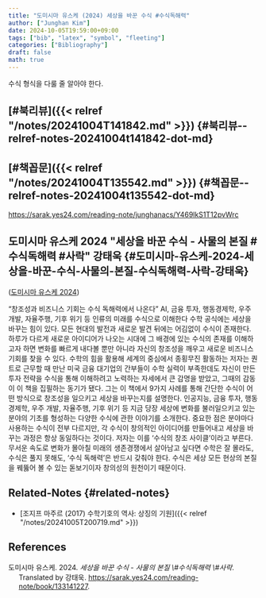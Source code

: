 ```yaml
---
title: "도미시마 유스케 (2024) 세상을 바꾼 수식 #수식독해력"
author: ["Junghan Kim"]
date: 2024-10-05T19:59:00+09:00
tags: ["bib", "latex", "symbol", "fleeting"]
categories: ["Bibliography"]
draft: false
math: true
---
```


수식 형식을 다룰 줄 알아야 한다.

<!--more-->


## [#북리뷰]({{< relref "/notes/20241004T141842.md" >}}) {#북리뷰--relref-notes-20241004t141842-dot-md}


## [#책꼽문]({{< relref "/notes/20241004T135542.md" >}}) {#책꼽문--relref-notes-20241004t135542-dot-md}

<https://sarak.yes24.com/reading-note/junghanacs/Y469lkS1T12pvWrc>


## 도미시마 유스케 2024 "세상을 바꾼 수식 - 사물의 본질 #수식독해력 #사락" 강태욱 {#도미시마-유스케-2024-세상을-바꾼-수식-사물의-본질-수식독해력-사락-강태욱}

(<a href="#citeproc_bib_item_1">도미시마 유스케 2024</a>)

“창조성과 비즈니스 기회는 수식 독해력에서 나온다” AI, 금융 투자, 행동경제학, 우주 개발, 자율주행, 기후 위기 등 인류의 미래를 수식으로 이해한다 수학 공식에는 세상을 바꾸는 힘이 있다. 모든 현대의 발전과 새로운 발견 뒤에는 어김없이 수식이 존재한다. 하루가 다르게 새로운 아이디어가 나오는 시대에 그 배경에 있는 수식의 존재를 이해하고자 하면 변화를 빠르게 내다볼 뿐만 아니라 자신의 창조성을 깨우고 새로운 비즈니스 기회를 찾을 수 있다. 수학의 힘을 활용해 세계의 중심에서 종횡무진 활동하는 저자는 퀀트로 근무할 때 만난 미국 금융 대기업의 간부들이 수학 실력이 부족한데도 자신이 만든 투자 전략을 수식을 통해 이해하려고 노력하는 자세에서 큰 감명을 받았고, 그때의 감동이 이 책을 집필하는 동기가 됐다. 그는 이 책에서 9가지 사례를 통해 간단한 수식이 어떤 방식으로 창조성을 일으키고 세상을 바꾸는지를 설명한다. 인공지능, 금융 투자, 행동경제학, 우주 개발, 자율주행, 기후 위기 등 지금 당장 세상에 변화를 불러일으키고 있는 분야의 기초를 형성하는 다양한 수식에 관한 이야기를 소개한다. 중요한 점은 분야마다 사용하는 수식이 전부 다르지만, 각 수식이 창의적인 아이디어를 만들어내고 세상을 바꾸는 과정은 항상 동일하다는 것이다. 저자는 이를 ‘수식의 창조 사이클’이라고 부른다. 무서운 속도로 변화가 몰아칠 미래의 생존경쟁에서 살아남고 싶다면 수학은 잘 몰라도, 수식은 풀지 못해도, ‘수식 독해력’은 반드시 갖춰야 한다. 수식은 세상 모든 현상의 본질을 꿰뚫어 볼 수 있는 돋보기이자 창의성의 원천이기 때문이다.


## Related-Notes {#related-notes}

-   [조지프 마주르 (2017) 수학기호의 역사: 상징의 기원]({{< relref "/notes/20241005T200719.md" >}})

## References

<style>.csl-entry{text-indent: -1.5em; margin-left: 1.5em;}</style><div class="csl-bib-body">
  <div class="csl-entry"><a id="citeproc_bib_item_1"></a>도미시마 유스케. 2024. <i>세상을 바꾼 수식 - 사물의 본질 \#수식독해력 \#사락</i>. Translated by 강태욱. <a href="https://sarak.yes24.com/reading-note/book/133141227">https://sarak.yes24.com/reading-note/book/133141227</a>.</div>
</div>
